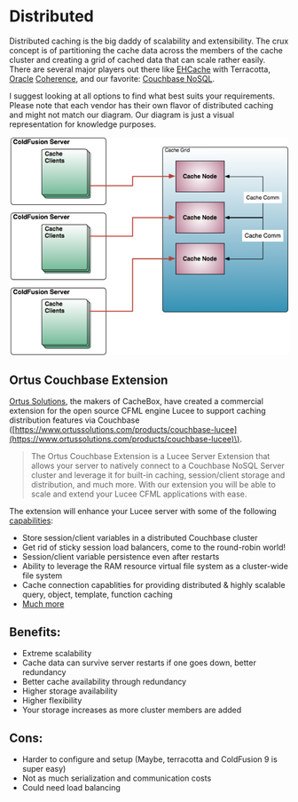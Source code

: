 # Distributed

Distributed caching is the big daddy of scalability and extensibility. The crux concept is of partitioning the cache data across the members of the cache cluster and creating a grid of cached data that can scale rather easily. There are several major players out there like [EHCache](http://ehcache.org/) with Terracotta, [Oracle](http://www.oracle.com/technetwork/middleware/coherence/overview/index.html) [Coherence](http://www.oracle.com/technetwork/middleware/coherence/overview/index.html), and our favorite: [Couchbase NoSQL](http://couchbase.com/).

I suggest looking at all options to find what best suits your requirements. Please note that each vendor has their own flavor of distributed caching and might not match our diagram. Our diagram is just a visual representation for knowledge purposes.

![](../../.gitbook/assets/cachebox_topology_distributed.png)

## Ortus Couchbase Extension

[Ortus Solutions](https://www.ortussolutions.com/products/couchbase-lucee), the makers of CacheBox, have created a commercial extension for the open source CFML engine Lucee to support caching distribution features via Couchbase \([https://www.ortussolutions.com/products/couchbase-lucee](https://www.ortussolutions.com/products/couchbase-lucee)\).

> The Ortus Couchbase Extension is a Lucee Server Extension that allows your server to natively connect to a Couchbase NoSQL Server cluster and leverage it for built-in caching, session/client storage and distribution, and much more. With our extension you will be able to scale and extend your Lucee CFML applications with ease.

The extension will enhance your Lucee server with some of the following [capabilities](https://www.ortussolutions.com/#capabilities):

* Store session/client variables in a distributed Couchbase cluster
* Get rid of sticky session load balancers, come to the round-robin world!
* Session/client variable persistence even after restarts
* Ability to leverage the RAM resource virtual file system as a cluster-wide file system
* Cache connection capablities for providing distributed & highly scalable query, object, template, function caching
* [Much more](https://www.ortussolutions.com/#capabilities)

## Benefits:

* Extreme scalability
* Cache data can survive server restarts if one goes down, better redundancy
* Better cache availability through redundancy
* Higher storage availability
* Higher flexibility
* Your storage increases as more cluster members are added

## Cons:

* Harder to configure and setup \(Maybe, terracotta and ColdFusion 9 is super easy\)
* Not as much serialization and communication costs
* Could need load balancing

